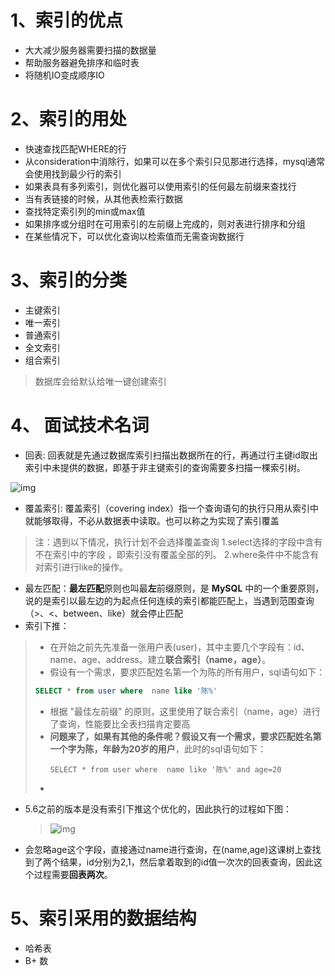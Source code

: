 # 1、索引的优点

+ 大大减少服务器需要扫描的数据量
+ 帮助服务器避免排序和临时表
+ 将随机IO变成顺序IO



# 2、索引的用处

+ 快速查找匹配WHERE的行
+ 从consideration中消除行，如果可以在多个索引只见那进行选择，mysql通常会使用找到最少行的索引
+ 如果表具有多列索引，则优化器可以使用索引的任何最左前缀来查找行
+ 当有表链接的时候，从其他表检索行数据
+ 查找特定索引列的min或max值
+ 如果排序或分组时在可用索引的左前缀上完成的，则对表进行排序和分组
+ 在某些情况下，可以优化查询以检索值而无需查询数据行



# 3、索引的分类

+ 主键索引
+ 唯一索引
+ 普通索引
+ 全文索引
+ 组合索引

> 数据库会给默认给唯一键创建索引



# 4、 面试技术名词

+ 回表: 回表就是先通过数据库索引扫描出数据所在的行，再通过行主键id取出索引中未提供的数据，即基于非主键索引的查询需要多扫描一棵索引树。

![img](https://img2018.cnblogs.com/blog/1442837/201905/1442837-20190529175036406-107640637.png)

+ 覆盖索引: 覆盖索引（covering index）指一个查询语句的执行只用从索引中就能够取得，不必从数据表中读取。也可以称之为实现了索引覆盖

> 注：遇到以下情况，执行计划不会选择覆盖查询
> 1.select选择的字段中含有不在索引中的字段 ，即索引没有覆盖全部的列。
> 2.where条件中不能含有对索引进行like的操作。

+ 最左匹配：**最****左****匹配**原则也叫最**左**前缀原则，是 **MySQL** 中的一个重要原则，说的是索引以最左边的为起点任何连续的索引都能匹配上，当遇到范围查询（>、<、between、like）就会停止匹配
+ 索引下推：

> - 在开始之前先先准备一张用户表(user)，其中主要几个字段有：id、name、age、address。建立**联合索引（name，age）**。
> - 假设有一个需求，要求匹配姓名第一个为陈的所有用户，sql语句如下：
>
> ``` sql
> SELECT * from user where  name like '陈%'
> ```
>
> + 根据 "最佳左前缀" 的原则，这里使用了联合索引（name，age）进行了查询，性能要比全表扫描肯定要高
> + **问题来了，如果有其他的条件呢？假设又有一个需求，要求匹配姓名第一个字为陈，年龄为20岁的用户**，此时的sql语句如下：
>
> ```
> 　　SELECT * from user where  name like '陈%' and age=20
> ```
>
> - 

- 5.6之前的版本是没有索引下推这个优化的，因此执行的过程如下图：

  > ![img](https://gitee.com/chenjiabing666/Blog-file/raw/master/%E7%B4%A2%E5%BC%95%E4%B8%8B%E6%8E%A8/1.png)

- 会忽略age这个字段，直接通过name进行查询，在(name,age)这课树上查找到了两个结果，id分别为2,1，然后拿着取到的id值一次次的回表查询，因此这个过程需要**回表两次**。

# 5、索引采用的数据结构

+ 哈希表
+ B+ 数

